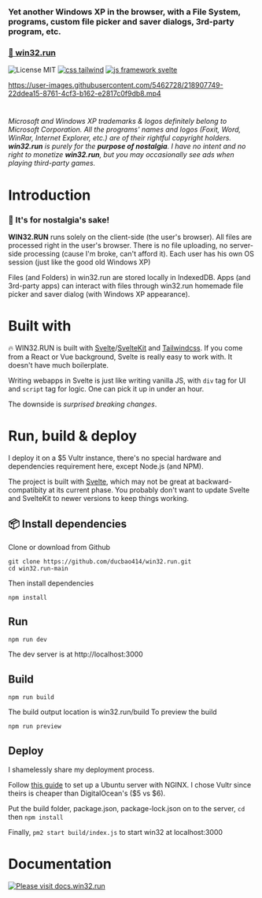 ### Yet another Windows XP in the browser, with a File System, programs, custom file picker and saver dialogs, 3rd-party program, etc.
### [🍭 win32.run](https://win32.run)

![License MIT](https://badgen.net/badge/license/MIT/green)
[![css tailwind](https://badgen.net/badge/css/tailwind/blue)](https://github.com/tailwindlabs/tailwindcss)
[![js framework svelte](https://badgen.net/badge/built/svelte/orange)](https://github.com/sveltejs/svelte)

https://user-images.githubusercontent.com/5462728/218907749-22ddea15-8761-4cf3-b162-e2817c0f9db8.mp4
#
*Microsoft and Windows XP trademarks & logos definitely belong to Microsoft Corporation. All the programs' names and logos (Foxit, Word, WinRar, Internet Explorer, etc.) are of their rightful copyright holders. **win32.run** is purely for the **purpose of nostalgia**. I have no intent and no right to monetize  **win32.run**, but you may occasionally see ads when playing third-party games.*

# Introduction
### 🦄 It's for nostalgia's sake!

**WIN32.RUN** runs solely on the client-side (the user's browser). All files are processed right in the user's browser. There is no file uploading, no server-side processing (cause I'm broke, can't afford it). Each user has his own OS session (just like the good old Windows XP)

Files (and Folders) in win32.run are stored locally in IndexedDB. Apps (and 3rd-party apps) can interact with files through win32.run homemade file picker and saver dialog (with Windows XP appearance).
# Built with
🔥 WIN32.RUN is built with [Svelte](https://github.com/sveltejs/svelte)/[SvelteKit](https://github.com/sveltejs/kit) and [Tailwindcss](https://github.com/tailwindlabs/tailwindcss).
If you come from a React or Vue background, Svelte is really easy to work with. It doesn't have much boilerplate. 

Writing webapps in Svelte is just like writing vanilla JS, with ```div``` tag for UI and ```script``` tag for logic. One can pick it up in under an hour.

The downside is *surprised breaking changes*.

# Run, build & deploy
I deploy it on a $5 Vultr instance, there's no special hardware and dependencies requirement here, except Node.js (and NPM).

The project is built with [Svelte](https://github.com/sveltejs/svelte), which may not be great at backward-compatibity at its current phase.  You probably don't want to update Svelte and SvelteKit to newer versions to keep things working.
## 📦 Install dependencies
Clone or download from Github
```shell
git clone https://github.com/ducbao414/win32.run.git
cd win32.run-main
```
Then install dependencies
```shell
npm install
```
## Run
```shell
npm run dev
```
The dev server is at http://localhost:3000
## Build
```shell
npm run build
```
The build output location is win32.run/build
To preview the build
```shell
npm run preview
```
## Deploy
I shamelessly share my deployment process.

Follow [this guide](https://www.digitalocean.com/community/tutorials/how-to-set-up-a-node-js-application-for-production-on-ubuntu-20-04) to set up a Ubuntu server with NGINX. I chose Vultr since theirs is cheaper than DigitalOcean's ($5 vs $6).

Put the build folder, package.json, package-lock.json on to the server, ```cd``` then ```npm install```

Finally, ```pm2 start build/index.js``` to start win32 at localhost:3000
# Documentation
[![Please visit docs.win32.run](https://img.shields.io/badge/view-Documentation-blue?style=for-the-badge)](https://docs.win32.run)
